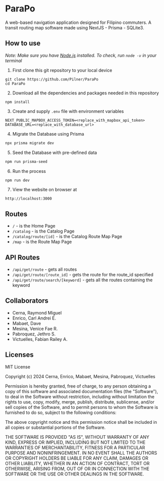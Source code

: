 # ParaPo

A web-based navigation application designed for Filipino commuters. A transit routing map software made using NextJS - Prisma - SQLite3.

## How to use

_Note: Make sure you have [Node.js](https://nodejs.org/en/) installed. To check, run `node -v` in your terminal_

1. First clone this git repository to your local device

```
git clone https://github.com/Pilner/ParaPo
cd ParaPo
```

2. Download all the dependencies and packages needed in this repository

```
npm install
```

3. Create and supply `.env` file with environment variables

```env
NEXT_PUBLIC_MAPBOX_ACCESS_TOKEN=<replace_with_mapbox_api_token>
DATABASE_URL=<replace_with_database_url>
```

4. Migrate the Database using Prisma

```bash
npx prisma migrate dev
```

5. Seed the Database with pre-defined data

```bash
npm run prisma-seed
```

6. Run the process

```bash
npm run dev
```

7. View the website on browser at

```
http://localhost:3000
```

## Routes

-   `/` - is the Home Page
-   `/catalog` - is the Catalog Page
-   `/catalog/route/[id]` - is the Catalog Route Map Page
-   `/map` - is the Route Map Page

## API Routes

-   `/api/get/route` - gets all routes
-   `/api/get/route/[route_id]` - gets the route for the route_id specified
-   `/api/get/route/search/[keyword]` - gets all the routes containing the keyword

## Collaborators

-   Cerna, Raymond Miguel
-   Enrico, Carl Andrei E.
-   Mabaet, Dave
-   Mesina, Venice Fae R.
-   Pabroquez, Jethro S.
-   Victuelles, Fabian Railey A.

## Licenses

MIT License

Copyright (c) 2024 Cerna, Enrico, Mabaet, Mesina, Pabroquez, Victuelles

Permission is hereby granted, free of charge, to any person obtaining a copy
of this software and associated documentation files (the "Software"), to deal
in the Software without restriction, including without limitation the rights
to use, copy, modify, merge, publish, distribute, sublicense, and/or sell
copies of the Software, and to permit persons to whom the Software is
furnished to do so, subject to the following conditions:

The above copyright notice and this permission notice shall be included in all
copies or substantial portions of the Software.

THE SOFTWARE IS PROVIDED "AS IS", WITHOUT WARRANTY OF ANY KIND, EXPRESS OR
IMPLIED, INCLUDING BUT NOT LIMITED TO THE WARRANTIES OF MERCHANTABILITY,
FITNESS FOR A PARTICULAR PURPOSE AND NONINFRINGEMENT. IN NO EVENT SHALL THE
AUTHORS OR COPYRIGHT HOLDERS BE LIABLE FOR ANY CLAIM, DAMAGES OR OTHER
LIABILITY, WHETHER IN AN ACTION OF CONTRACT, TORT OR OTHERWISE, ARISING FROM,
OUT OF OR IN CONNECTION WITH THE SOFTWARE OR THE USE OR OTHER DEALINGS IN THE
SOFTWARE.
